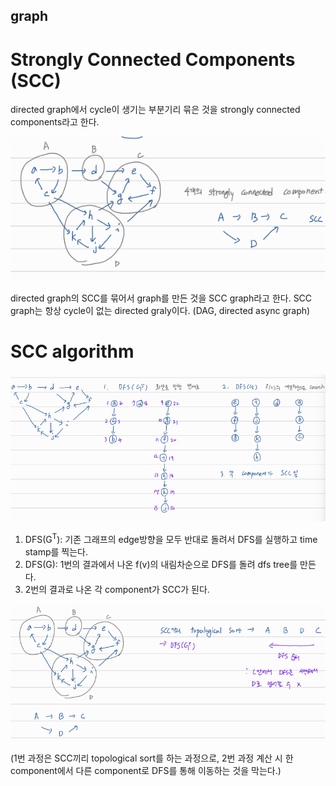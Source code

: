 ## graph

# Strongly Connected Components (SCC)

directed graph에서 cycle이 생기는 부분기리 묶은 것을 strongly connected components라고 한다.

![image-20230614150829294](./image/image-20230614150829294.png)

directed graph의 SCC를 묶어서 graph를 만든 것을 SCC graph라고 한다. SCC graph는 항상 cycle이 없는 directed graly이다. (DAG, directed async graph)



# SCC algorithm

![image-20230614151201130](./image/image-20230614151201130.png)

1. DFS(G<sup>T</sup>): 기존 그래프의 edge방향을 모두 반대로 돌려서 DFS를 실행하고 time stamp를 찍는다.
2. DFS(G): 1번의 결과에서 나온 f(v)의 내림차순으로 DFS를 돌려 dfs tree를 만든다.
3. 2번의 결과로 나온 각 component가 SCC가 된다.

![image-20230614151433000](./image/image-20230614151433000.png)

(1번 과정은 SCC끼리 topological sort를 하는 과정으로, 2번 과정 계산 시 한 component에서 다른 component로 DFS를 통해 이동하는 것을 막는다.)